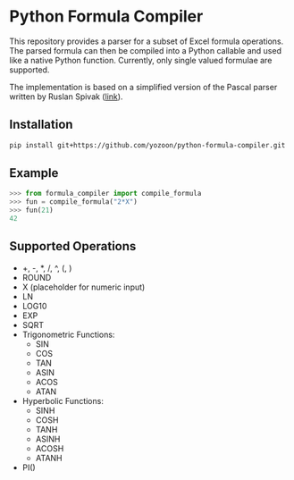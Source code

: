 # Python Formula Compiler

This repository provides a parser for a subset of Excel formula operations. The parsed formula can then be compiled into a Python callable and used like a native Python function. Currently, only single valued formulae are supported.

The implementation is based on a simplified version of the Pascal parser written by Ruslan Spivak ([link](https://github.com/rspivak/lsbasi/)).

## Installation

```sh
pip install git+https://github.com/yozoon/python-formula-compiler.git
```

## Example

```python
>>> from formula_compiler import compile_formula
>>> fun = compile_formula("2*X")
>>> fun(21)
42
```

## Supported Operations

* +, -, *, /, ^, (, )
* ROUND
* X (placeholder for numeric input)
* LN
* LOG10
* EXP
* SQRT
* Trigonometric Functions:
  * SIN
  * COS
  * TAN
  * ASIN
  * ACOS
  * ATAN
* Hyperbolic Functions:
  * SINH
  * COSH
  * TANH
  * ASINH
  * ACOSH
  * ATANH
* PI()
